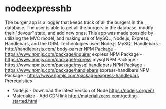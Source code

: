 # nodeexpresshb
The burger app is a logger that keeps track of all the burgers in the database. The user is able to get all the burgers in the database, modify their "devour" state, and add new ones. This app was made possible by utilizing the MVC model, and making use of MySQL, Node.js, Express, Handlebars, and the ORM.
Technologies used
Node.js
MySQL
Handlebars - http://handlebarsjs.com/
body-parser NPM Package - https://www.npmjs.com/package/inquirer
express NPM Package - https://www.npmjs.com/package/express
mysql NPM Package - https://www.npmjs.com/package/mysql
handlebars NPM Package - https://www.npmjs.com/package/handlebars
express-handlbars NPM Package - https://www.npmjs.com/package/express-handlebars
Prerequisites
- Node.js - Download the latest version of Node https://nodejs.org/en/
- Materialize - Add CDN link http://materializecss.com/getting-started.html
